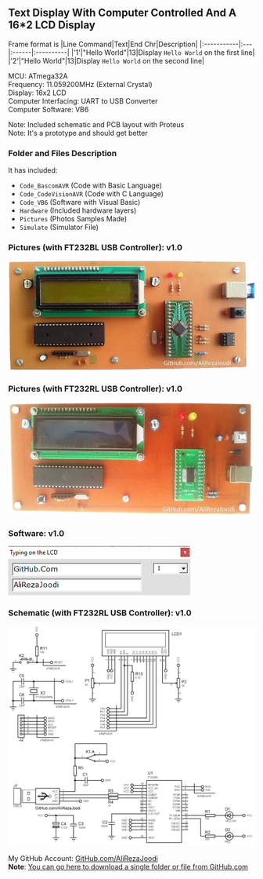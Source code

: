 ## Text Display With Computer Controlled And A 16*2 LCD Display

Frame format is
|Line Command|Text|End Chr|Description|
|:-----------|:---|:------|:----------|
|'1'|"Hello World"|13|Display `Hello World` on the first line|
|'2'|"Hello World"|13|Display `Hello World` on the second line|
	   
MCU:			ATmega32A  
Frequency:     		11.059200MHz (External Crystal)   
Display:        	16x2 LCD        
Computer Interfacing:	UART to USB Converter  
Computer Software:	VB6	

Note: Included schematic and PCB layout with Proteus  
Note: It's a prototype and should get better

### Folder and Files Description
It has included:
- `Code_BascomAVR` (Code with Basic Language)
- `Code_CodeVisionAVR` (Code with C Language)
- `Code_VB6` (Software with Visual Basic)
- `Hardware` (Included hardware layers)
- `Pictures` (Photos Samples Made)
- `Simulate` (Simulator File)

### Pictures (with FT232BL USB Controller): v1.0
![](Pictures/USB_FT232BL_v1.0.jpg)

### Pictures (with FT232RL USB Controller): v1.0
![](Pictures/USB_FT232RL_v1.0.jpg)

### Software: v1.0
![](Code_VB6/v1.0.png)

### Schematic (with FT232RL USB Controller): v1.0
![](Hardware_FT232RL/v1.0.png)

My GitHub Account: [GitHub.com/AliRezaJoodi](https://github.com/AliRezaJoodi)  
**Note**: [You can go here to download a single folder or file from GitHub.com](https://minhaskamal.github.io/DownGit/#/home)
